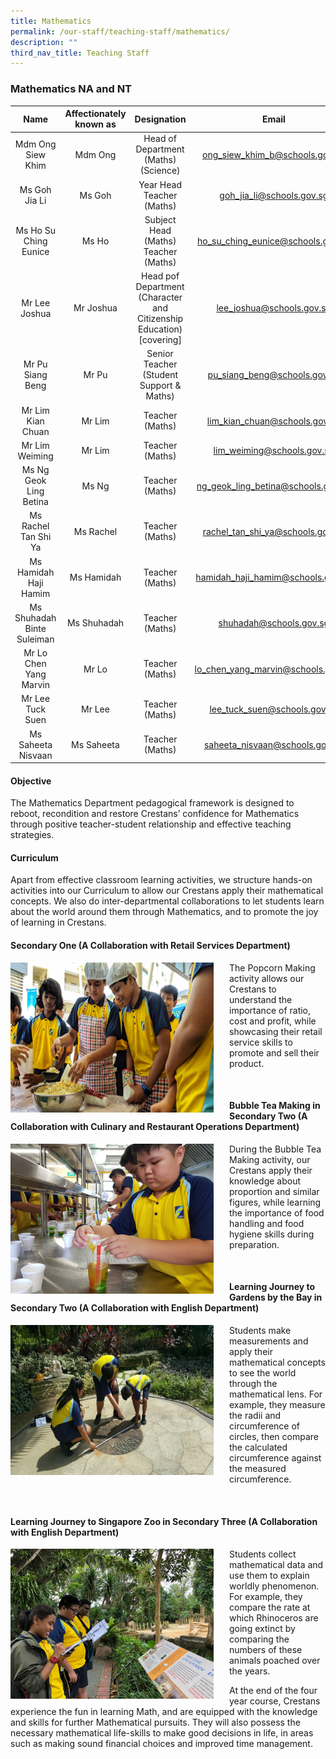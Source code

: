 ```yaml
---
title: Mathematics
permalink: /our-staff/teaching-staff/mathematics/
description: ""
third_nav_title: Teaching Staff
---
```

### Mathematics NA and NT

| Name | Affectionately known as | Designation | Email |
|:---:|:---:|:---:|:---:|
| Mdm Ong Siew Khim | Mdm Ong | Head of Department<br>(Maths)<br>(Science) | [ong\_siew\_khim\_b@schools.gov.sg](mailto:ong_siew_khim_b@schools.gov.sg) |
| Ms Goh Jia Li | Ms Goh | Year Head<br>Teacher (Maths) | [goh\_jia\_li@schools.gov.sg](mailto:goh_jia_li@schools.gov.sg) |
| Ms Ho Su Ching Eunice | Ms Ho | Subject Head (Maths)<br>Teacher (Maths) | [ho\_su\_ching\_eunice@schools.gov.sg](mailto:ho_su_ching_eunice@schools.gov.sg) |
| Mr Lee Joshua | Mr Joshua | Head pof Department<br>(Character and Citizenship Education)<br> [covering] | [lee\_joshua@schools.gov.sg](mailto:lee_joshua@schools.gov.sg) |
| Mr Pu Siang Beng | Mr Pu | Senior Teacher<br>(Student Support &amp; Maths) | [pu\_siang\_beng@schools.gov.sg](mailto:pu_siang_beng@schools.gov.sg) |
| Mr Lim Kian Chuan | Mr Lim | Teacher (Maths) | [lim\_kian\_chuan@schools.gov.sg](mailto:lim_kian_chuan@schools.gov.sg) |
| Mr Lim Weiming | Mr Lim | Teacher (Maths) | [lim\_weiming@schools.gov.sg](mailto:lim_weiming@schools.gov.sg) |
| Ms Ng Geok Ling Betina | Ms Ng | Teacher (Maths) | [ng\_geok\_ling\_betina@schools.gov.sg](mailto:ng_geok_ling_betina@schools.gov.sg) |
| Ms Rachel Tan Shi Ya | Ms Rachel | Teacher (Maths) | [rachel\_tan\_shi\_ya@schools.gov.sg](mailto:rachel_tan_shi_ya@schools.gov.sg) |
| Ms Hamidah Haji Hamim | Ms Hamidah | Teacher (Maths) | [hamidah\_haji\_hamim@schools.gov.sg](mailto:hamidah_haji_hamim@schools.gov.sg) |
| Ms Shuhadah Binte Suleiman | Ms Shuhadah | Teacher (Maths) | [shuhadah@schools.gov.sg](mailto:shuhadah@schools.gov.sg) |
| Mr Lo Chen Yang Marvin | Mr Lo | Teacher (Maths) | [lo\_chen\_yang\_marvin@schools.gov.sg](mailto:lo_chen_yang_marvin@schools.gov.sg) |
| Mr Lee Tuck Suen | Mr Lee | Teacher (Maths) | [lee\_tuck\_suen@schools.gov.sg](mailto:lee_tuck_suen@schools.gov.sg) |
| Ms Saheeta Nisvaan | Ms Saheeta | Teacher (Maths) | [saheeta\_nisvaan@schools.gov.sg](mailto:saheeta_nisvaan@schools.gov.sg) |


#### Objective

The Mathematics Department pedagogical framework is designed to reboot, recondition and restore Crestans’ confidence for Mathematics through positive teacher-student relationship and effective teaching strategies.&nbsp;

#### Curriculum

Apart from effective classroom learning activities, we structure hands-on activities into our Curriculum to allow our Crestans apply their mathematical concepts. We also do inter-departmental collaborations to let students learn about the world around them through Mathematics, and to promote the joy of learning in Crestans.

#### Secondary One (A Collaboration with Retail Services Department)

<img src="/images/m1.jpg" style="width:325px;height:240px;margin-right:25px;" align="left">The Popcorn Making activity allows our Crestans to understand the importance of ratio, cost and profit, while showcasing their retail service skills to promote and sell their product.

<br>

#### Bubble Tea Making in Secondary Two (A Collaboration with Culinary and Restaurant Operations Department)

<img src="/images/m2.jpg" style="width:325px;height:240px;margin-right:25px;" align="left">During the Bubble Tea Making activity, our Crestans apply their knowledge about proportion and similar figures, while learning the importance of food handling and food hygiene skills during preparation.

<br>

#### Learning Journey to Gardens by the Bay in Secondary Two (A Collaboration with English Department)

<img src="/images/m3.jpg" style="width:325px;height:240px;margin-right:25px;" align="left">Students make measurements and apply their mathematical concepts to see the world through the mathematical lens. For example, they measure the radii and circumference of circles, then compare the calculated circumference against the measured circumference.

<br>

#### Learning Journey to Singapore Zoo in Secondary Three (A Collaboration with English Department)

<img src="/images/m4.jpg" style="width:325px;height:240px;margin-right:25px;" align="left">Students collect mathematical data and use them to explain worldly phenomenon. For example, they compare the rate at which Rhinoceros are going extinct by comparing the numbers of these animals poached over the years.&nbsp;

At the end of the four year course, Crestans experience the fun in learning Math, and are equipped with the knowledge and skills for further Mathematical pursuits. They will also possess the necessary mathematical life-skills to make good decisions in life, in areas such as making sound financial choices and improved time management.